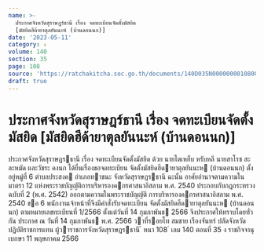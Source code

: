 ```yaml
---
name: >-
  ประกาศจังหวัดสุราษฎร์ธานี เรื่อง จดทะเบียนจัดตั้งมัสยิด
  [มัสยิดฮีด้ายาตุลยันนะห์ (บ้านดอนนก)]
date: '2023-05-11'
category: ง
volume: 140
section: 35
page: 108
source: 'https://ratchakitcha.soc.go.th/documents/140D035N0000000010800.pdf'
draft: true
---
```


# ประกาศจังหวัดสุราษฎร์ธานี เรื่อง จดทะเบียนจัดตั้งมัสยิด [มัสยิดฮีด้ายาตุลยันนะห์ (บ้านดอนนก)]

ประกาศจังหวัดสุราษฎรธานี เรื่อง จดทะเบียนจัดตั้งมัสยิด ด้วย นายไตเหย็บ หรับหลี นายสาโรช สะละหมัด และวัชระ คงนก ได้ยื่นเรื่องขอจดทะเบียน จัดตั้งมัสยิดฮีดายาตุลยันนะห (บ้านดอนนก) ตั้งอยู่หมู่ที่ 6 ตําบลประสงค อําเภอทาชนะ จังหวัดสุราษฎรธานี ฉะนั้น อาศัยอํานาจตามความในมาตรา 12 แห่งพระราชบัญญัติการบริหารองคกรศาสนาอิสลาม พ.ศ. 2540 ประกอบกับกฎกระทรวง ฉบับที่ 2 (พ.ศ. 2542) ออกตามความในพระราชบัญญัติ การบริหารองคกรศาสนาอิสลาม พ.ศ. 2540 ขอ 6 พนักงานเจ้าหน้าที่จึงมีคําสั่งรับจดทะเบียน จัดตั้งมัสยิดฮีดายาตุลยันนะห (บ้านดอนนก) ตามหมายเลขทะเบียนที่ 1/2566 ตั้งแต่วันที่ 14 กุมภาพันธ 2566 จึงประกาศให้ทราบโดยทั่วกัน ประกาศ ณ วันที่ 14 กุมภาพันธ พ.ศ. 2566 วาที่รอยโท สมชาย เรืองจันทร์ ปลัดจังหวัด ปฏิบัติราชการแทน ผู้วาราชการจังหวัดสุราษฎรธานี ้ หนา 108 ่ เลม 140 ตอนที่ 35 ง ราชกิจจานุเบกษา 11 พฤษภาคม 2566
